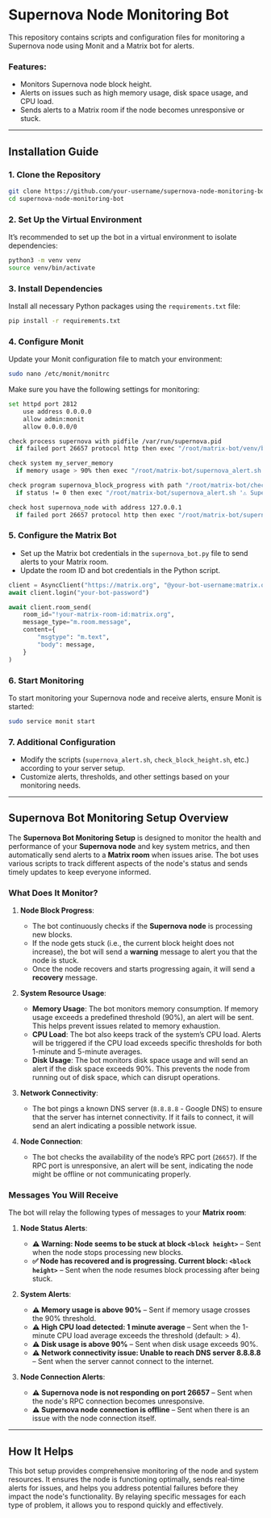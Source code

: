 # Supernova Node Monitoring Bot

This repository contains scripts and configuration files for monitoring a Supernova node using Monit and a Matrix bot for alerts.

### Features:
- Monitors Supernova node block height.
- Alerts on issues such as high memory usage, disk space usage, and CPU load.
- Sends alerts to a Matrix room if the node becomes unresponsive or stuck.

---

## Installation Guide

### 1. Clone the Repository
```bash
git clone https://github.com/your-username/supernova-node-monitoring-bot.git
cd supernova-node-monitoring-bot
```

### 2. Set Up the Virtual Environment
It’s recommended to set up the bot in a virtual environment to isolate dependencies:
```bash
python3 -m venv venv
source venv/bin/activate
```

### 3. Install Dependencies
Install all necessary Python packages using the `requirements.txt` file:
```bash
pip install -r requirements.txt
```

### 4. Configure Monit
Update your Monit configuration file to match your environment:
```bash
sudo nano /etc/monit/monitrc
```

Make sure you have the following settings for monitoring:

```bash
set httpd port 2812
    use address 0.0.0.0
    allow admin:monit
    allow 0.0.0.0/0

check process supernova with pidfile /var/run/supernova.pid
  if failed port 26657 protocol http then exec "/root/matrix-bot/venv/bin/python3 /root/matrix-bot/supernova_bot.py '⚠️ Supernova node is not responding on port 26657'"

check system my_server_memory
  if memory usage > 90% then exec "/root/matrix-bot/supernova_alert.sh '⚠️ Memory usage is above 90%'"

check program supernova_block_progress with path "/root/matrix-bot/check_block_height.sh"
  if status != 0 then exec "/root/matrix-bot/supernova_alert.sh '⚠️ Supernova node stuck at block for more than 5 minutes'"

check host supernova_node with address 127.0.0.1
  if failed port 26657 protocol http then exec "/root/matrix-bot/supernova_alert.sh '⚠️ Supernova node connection is offline'"
```

### 5. Configure the Matrix Bot
- Set up the Matrix bot credentials in the `supernova_bot.py` file to send alerts to your Matrix room.
- Update the room ID and bot credentials in the Python script.

```python
client = AsyncClient("https://matrix.org", "@your-bot-username:matrix.org")
await client.login("your-bot-password")

await client.room_send(
    room_id="!your-matrix-room-id:matrix.org",
    message_type="m.room.message",
    content={
        "msgtype": "m.text",
        "body": message,
    }
)
```

### 6. Start Monitoring
To start monitoring your Supernova node and receive alerts, ensure Monit is started:
```bash
sudo service monit start
```

### 7. Additional Configuration
- Modify the scripts (`supernova_alert.sh`, `check_block_height.sh`, etc.) according to your server setup.
- Customize alerts, thresholds, and other settings based on your monitoring needs.

---

## Supernova Bot Monitoring Setup Overview

The **Supernova Bot Monitoring Setup** is designed to monitor the health and performance of your **Supernova node** and key system metrics, and then automatically send alerts to a **Matrix room** when issues arise. The bot uses various scripts to track different aspects of the node's status and sends timely updates to keep everyone informed.

### What Does It Monitor?

1. **Node Block Progress**:
   - The bot continuously checks if the **Supernova node** is processing new blocks.
   - If the node gets stuck (i.e., the current block height does not increase), the bot will send a **warning** message to alert you that the node is stuck.
   - Once the node recovers and starts progressing again, it will send a **recovery** message.

2. **System Resource Usage**:
   - **Memory Usage**: The bot monitors memory consumption. If memory usage exceeds a predefined threshold (90%), an alert will be sent. This helps prevent issues related to memory exhaustion.
   - **CPU Load**: The bot also keeps track of the system’s CPU load. Alerts will be triggered if the CPU load exceeds specific thresholds for both 1-minute and 5-minute averages.
   - **Disk Usage**: The bot monitors disk space usage and will send an alert if the disk space exceeds 90%. This prevents the node from running out of disk space, which can disrupt operations.

3. **Network Connectivity**:
   - The bot pings a known DNS server (`8.8.8.8` - Google DNS) to ensure that the server has internet connectivity. If it fails to connect, it will send an alert indicating a possible network issue.

4. **Node Connection**:
   - The bot checks the availability of the node’s RPC port (`26657`). If the RPC port is unresponsive, an alert will be sent, indicating the node might be offline or not communicating properly.

### Messages You Will Receive

The bot will relay the following types of messages to your **Matrix room**:

1. **Node Status Alerts**:
   - **⚠️ Warning: Node seems to be stuck at block `<block height>`** – Sent when the node stops processing new blocks.
   - **✅ Node has recovered and is progressing. Current block: `<block height>`** – Sent when the node resumes block processing after being stuck.

2. **System Alerts**:
   - **⚠️ Memory usage is above 90%** – Sent if memory usage crosses the 90% threshold.
   - **⚠️ High CPU load detected: 1 minute average** – Sent when the 1-minute CPU load average exceeds the threshold (default: > 4).
   - **⚠️ Disk usage is above 90%** – Sent when disk usage exceeds 90%.
   - **⚠️ Network connectivity issue: Unable to reach DNS server 8.8.8.8** – Sent when the server cannot connect to the internet.

3. **Node Connection Alerts**:
   - **⚠️ Supernova node is not responding on port 26657** – Sent when the node's RPC connection becomes unresponsive.
   - **⚠️ Supernova node connection is offline** – Sent when there is an issue with the node connection itself.

---

## How It Helps

This bot setup provides comprehensive monitoring of the node and system resources. It ensures the node is functioning optimally, sends real-time alerts for issues, and helps you address potential failures before they impact the node's functionality. By relaying specific messages for each type of problem, it allows you to respond quickly and effectively.
